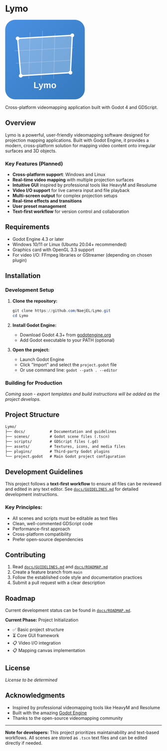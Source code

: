 # Lymo

![Icon](/assets/icon.svg)

Cross-platform videomapping application built with Godot 4 and GDScript.

## Overview

Lymo is a powerful, user-friendly videomapping software designed for projection mapping applications. Built with Godot Engine, it provides a modern, cross-platform solution for mapping video content onto irregular surfaces and 3D objects.

### Key Features (Planned)
- **Cross-platform support**: Windows and Linux
- **Real-time video mapping** with multiple projection surfaces
- **Intuitive GUI** inspired by professional tools like HeavyM and Resolume  
- **Video I/O support** for live camera input and file playback
- **Multi-screen output** for complex projection setups
- **Real-time effects and transitions**
- **User preset management**
- **Text-first workflow** for version control and collaboration

## Requirements

- Godot Engine 4.3 or later
- Windows 10/11 or Linux (Ubuntu 20.04+ recommended)
- Graphics card with OpenGL 3.3 support
- For video I/O: FFmpeg libraries or GStreamer (depending on chosen plugin)

## Installation

### Development Setup

1. **Clone the repository:**
   ```powershell
   git clone https://github.com/NaejEL/Lymo.git
   cd Lymo
   ```

2. **Install Godot Engine:**
   - Download Godot 4.3+ from [godotengine.org](https://godotengine.org/download)
   - Add Godot executable to your PATH (optional)

3. **Open the project:**
   - Launch Godot Engine
   - Click "Import" and select the `project.godot` file
   - Or use command line: `godot --path . --editor`

### Building for Production

*Coming soon - export templates and build instructions will be added as the project develops.*

## Project Structure

```
Lymo/
├── docs/           # Documentation and guidelines
├── scenes/         # Godot scene files (.tscn)
├── scripts/        # GDScript files (.gd)
├── assets/         # Textures, icons, and media files
├── plugins/        # Third-party Godot plugins
└── project.godot   # Main Godot project configuration
```

## Development Guidelines

This project follows a **text-first workflow** to ensure all files can be reviewed and edited in any text editor. See [`docs/GUIDELINES.md`](docs/GUIDELINES.md) for detailed development instructions.

### Key Principles:
- All scenes and scripts must be editable as text files
- Clean, well-commented GDScript code
- Performance-first approach
- Cross-platform compatibility
- Prefer open-source dependencies

## Contributing

1. Read [`docs/GUIDELINES.md`](docs/GUIDELINES.md) and [`docs/ROADMAP.md`](docs/ROADMAP.md)
2. Create a feature branch from `main`
3. Follow the established code style and documentation practices
4. Submit a pull request with a clear description

## Roadmap

Current development status can be found in [`docs/ROADMAP.md`](docs/ROADMAP.md).

**Current Phase:** Project Initialization
- ✅ Basic project structure
- ⏳ Core GUI framework
- 📋 Video I/O integration
- 📋 Mapping canvas implementation

## License

*License to be determined*

## Acknowledgments

- Inspired by professional videomapping tools like HeavyM and Resolume
- Built with the amazing [Godot Engine](https://godotengine.org)
- Thanks to the open-source videomapping community

---

**Note for developers:** This project prioritizes maintainability and text-based workflows. All scenes are stored as `.tscn` text files and can be edited directly if needed.